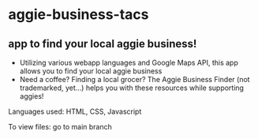 # aggie-business-tacs

## app to find your local aggie business!

- Utilizing various webapp languages and Google Maps API, this app allows you to find your local aggie business
- Need a coffee? Finding a local grocer? The Aggie Business Finder (not trademarked, yet...) helps you with these resources while supporting aggies!

Languages used: HTML, CSS, Javascript

To view files: go to main branch
